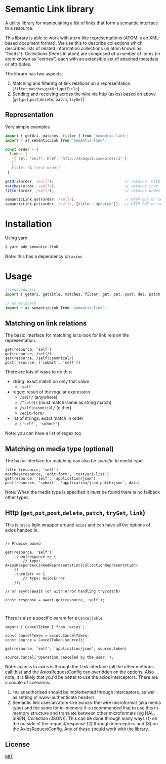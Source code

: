 # Semantic Link library

A utility library for manipulating a list of links that form a semantic interface to a resource.

This library is able to work with atom-like representations (ATOM is an XML-based document format). We use this
to describe collections which describes lists of related information collections (in atom known as "feeds").
Collections (feeds in atom) are composed of a number of items (in atom known as "entries") each with an extensible set
of attached metadata or attributes.

The library has two aspects:

1. Matching and filtering of link relations on a representation [`filter`,`matches`,`getUri`,`getTitle`]
2. Sending and receiving across the wire via http (axios) based on above [`get`,`put`,`post`,`delete`, `patch`, `tryGet`]

## Representation

Very simple examples

```js
import { getUri, matches, filter } from 'semantic-link';
import * as semanticLink from 'semantic-link';

const order = {
  links: [
    { rel: "self", href: "http://example.com/order/1" }
   ]
   title: "A first order"
 }

getUri(order, /self/);                                // returns 'http://example.com/order/1'
matches(order, /self/);                               // returns true
filter(order, /self/);                                // returns order object

semanticLink.get(order, /self/);                      // HTTP GET on self link to return representation (via axios)
semanticLink.put(order, /self/, {title: 'Updated'});  // HTTP PUT on self link to send back data

```

# Installation

Using yarn:

```bash
$ yarn add semantic-link
```

Note: this has a dependency on `axios`

# Usage

```js
//individually
import { getUri, getTitle, matches, filter, get, put, post, del, patch, tryGet } from 'semantic-link';

// as wildcard
import * as semanticLink from 'semantic-link';
```

## Matching on link relations

The basic interface for matching is to look for link rels on the representation.

```
get(resource, 'self')
get(resource, /self/)
get(resource, /self|canonical/)
post(resource, ['submit', 'self'])
```

There are lots of ways to do this:

* string: exact match on only that value
  * `'self'`
* regex: result of the regular expression
  * `/self/`  (anywhere)
  * `/^self$/`  (must match-same as string match)
  * `/self|canonical/` (either)
  * `/edit-form/`
* list of strings: exact match in order
  * `['self', 'submit']`

Note: you can have a list of regex too.


## Matching on media type (optional)

The basic interface for matching can also be *specific* to media type.

```
filter(resource, 'self')
matches(resource, 'edit-form', 'text/uri-list')
get(resource, 'self', 'application/json')
post(resource, 'submit', 'application/json-patch+json', data)
```

Note: When the media type is specified it *must* be found there is no fallback other types.

## Http (`get`,`put`,`post`,`delete`, `patch`, `tryGet`, `link`)

This is just a light wrapper around `axios` and can have all the options of axios handed in.

```

// Promise based

get(resource, 'self')
    .then(response => {
        // type: AxiosResponse<LinkedRepresentation|CollectionRepresentation>
    })
    .then(err => {
        // type: AxiosError
    });

// or async/await (or with error handling try/catch)

const response = await get(resource, 'self');



```


There is also a specific param for a `Cancellable`.

```
import { CancelToken } from 'axios';

const CancelToken = axios.CancelToken;
const source = CancelToken.source();

get(resource, 'self', 'application/json', source.token)

source.cancel('Operation canceled by the user.');
```

Note: access to axios is through the `link` interface (all the other methods call this) and the AxiosRequestConfig can
overidden on the options. Also note, it is likely that you'd be better to use the axios interceptors. There are a couple
of scenarios:

1. `401` anauthorised should be implemented through interceptors, as well as setting of www-authenticate headers
2. Semantic link uses an atom-like across-the-wire microformat (aka media type) and the same for in-memory
It is recommended that to use this in-memory structure and translate between other microformats
(eg HAL, SIREN, Collection+JSON)). This can be done through many ways (1) on the outside of the request/response (2)
through interceptors and (3) on the AxiosRequestConfig. Any of these should work with the library.


## License

[MIT](http://opensource.org/licenses/MIT)

